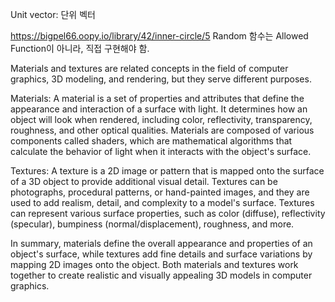 Unit vector: 단위 벡터

https://bigpel66.oopy.io/library/42/inner-circle/5
Random 함수는 Allowed Function이 아니라, 직접 구현해야 함.

Materials and textures are related concepts in the field of computer graphics, 3D modeling, and rendering, but they serve different purposes.

Materials: A material is a set of properties and attributes that define the appearance and interaction of a surface with light. It determines how an object will look when rendered, including color, reflectivity, transparency, roughness, and other optical qualities. Materials are composed of various components called shaders, which are mathematical algorithms that calculate the behavior of light when it interacts with the object's surface.

Textures: A texture is a 2D image or pattern that is mapped onto the surface of a 3D object to provide additional visual detail. Textures can be photographs, procedural patterns, or hand-painted images, and they are used to add realism, detail, and complexity to a model's surface. Textures can represent various surface properties, such as color (diffuse), reflectivity (specular), bumpiness (normal/displacement), roughness, and more.

In summary, materials define the overall appearance and properties of an object's surface, while textures add fine details and surface variations by mapping 2D images onto the object. Both materials and textures work together to create realistic and visually appealing 3D models in computer graphics.